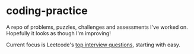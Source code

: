 # coding-practice

A repo of problems, puzzles, challenges and assessments I've worked on. Hopefully it looks as though I'm improving!

Current focus is Leetcode's [top interview questions](https://leetcode.com/explore/interview/card/top-interview-questions-easy/), starting with easy.